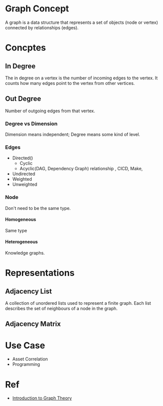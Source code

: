 # Graph Concept
A graph is a data structure that represents a set of objects (node or vertex) connected by relationships (edges).
# Concptes
## In Degree
The in degree on a vertex is the number of incoming edges to the vertex.
It counts how many edges point to the vertex from other vertices.
## Out Degree
Number of outgoing edges from that vertex.
### Degree vs Dimension
Dimension means independent;
Degree means some kind of level.

### Edges
- Directed()
  - Cyclic
  - Acyclic(DAG, Dependency Graph)
  relationship ,
  CICD, Make,
- Undirected
- Weighted
- Unweighted
### Node
Don't need to be the same type.
#### Homogeneous
Same type
#### Heterogeneous
Knowledge graphs.
# Representations
## Adjacency List
A collection of unordered lists used to represent a finite graph.
Each list describes the set of neighbours of a node in the graph.
## Adjacency Matrix
##

# Use Case
- Asset Correlation
- Programming
# Ref
- [Introduction to Graph Theory](../../../asset/books/graph/IntroductiontoGraphTheory--RichardJ_Trudeau&chenjin5_com--2021--cj5--a817d8e677369f18bcf58b161e46fde4--Anna'sArchive.mobi)
